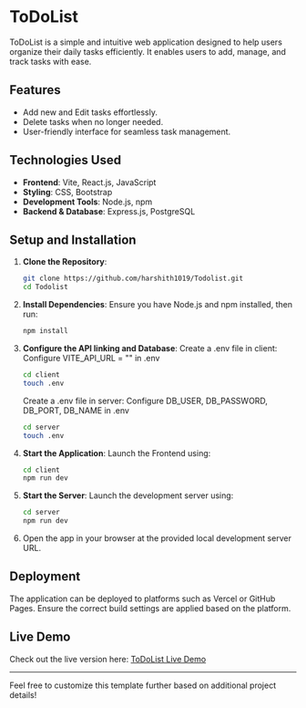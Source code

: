# ToDoList

ToDoList is a simple and intuitive web application designed to help users organize their daily tasks efficiently. It enables users to add, manage, and track tasks with ease.

## Features

- Add new and Edit tasks effortlessly.
- Delete tasks when no longer needed.
- User-friendly interface for seamless task management.

## Technologies Used

- **Frontend**: Vite, React.js, JavaScript
- **Styling**: CSS, Bootstrap
- **Development Tools**: Node.js, npm
- **Backend & Database**: Express.js, PostgreSQL

## Setup and Installation

1. **Clone the Repository**:
   ```bash
   git clone https://github.com/harshith1019/Todolist.git
   cd Todolist
   ```

2. **Install Dependencies**:
   Ensure you have Node.js and npm installed, then run:
   ```bash
   npm install
   ```

3. **Configure the API linking and Database**:
   Create a .env file in client:
   Configure VITE_API_URL = "" in .env
   ```bash
   cd client
   touch .env
   ```
   Create a .env file in server:
   Configure
   DB_USER, DB_PASSWORD, DB_PORT, DB_NAME in .env
   ```bash
   cd server
   touch .env
   ```
5. **Start the Application**:
   Launch the Frontend using:
   ```bash
   cd client
   npm run dev
   ```
6. **Start the Server**:
   Launch the development server using:
   ```bash
   cd server
   npm run dev
   ```
7. Open the app in your browser at the provided local development server URL.

## Deployment

The application can be deployed to platforms such as Vercel or GitHub Pages. Ensure the correct build settings are applied based on the platform.

## Live Demo

Check out the live version here: [ToDoList Live Demo](https://harshith1019.github.io/Todolist)

---

Feel free to customize this template further based on additional project details!
